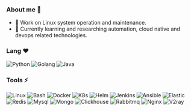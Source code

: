 ### About me 👋
<!--
**Sseve/Sseve** is a ✨ _special_ ✨ repository because its `README.md` (this file) appears on your GitHub profile.

Here are some ideas to get you started:

- 🔭 I’m currently working on ...
- 🌱 I’m currently learning ...
- 👯 I’m looking to collaborate on ...
- 🤔 I’m looking for help with ...
- 💬 Ask me about ...
- 📫 How to reach me: ...
- 😄 Pronouns: ...
- ⚡ Fun fact: ...
- ❤
--> 
- 🔭 Work on Linux system operation and maintenance.
- 🌱 Currently learning and researching automation, cloud native and devops related technologies.
### Lang ❤ 
![Python](https://img.shields.io/badge/Python-7A0099.svg?logo=python&logoColor=white&link=https://python.org&style=for-the-badge)
![Golang](https://img.shields.io/badge/Golang-7A0099.svg?logo=go&logoColor=white&link=https://go.dev&style=for-the-badge)
![Java](https://img.shields.io/badge/Java-7A0099.svg?logo=openjdk&logoColor=white&link=https://dev.java&style=for-the-badge)

### Tools ⚡ 
![Linux](https://img.shields.io/badge/Linux-7A0099?logo=linux&logoColor=white&style=for-the-badge)
![Bash](https://img.shields.io/badge/Bash-7A0099?logo=shell&logoColor=white&style=for-the-badge)
![Docker](https://img.shields.io/badge/Docker-7A0099.svg?logo=docker&logoColor=white&style=for-the-badge)
![K8s](https://img.shields.io/badge/Kubernetes-7A0099.svg?logo=kubernetes&logoColor=white&style=for-the-badge)
![Helm](https://img.shields.io/badge/Helm-7A0099.svg?logo=helm&logoColor=white&style=for-the-badge)
![Jenkins](https://img.shields.io/badge/Jenkins-7A0099?logo=Jenkins&logoColor=white?style=plastic&style=for-the-badge)
![Ansible](https://img.shields.io/badge/Ansible-7A0099.svg?logo=ansible&logoColor=white&style=for-the-badge)
![Elastic](https://img.shields.io/badge/Elastic-7A0099.svg?logo=Elastic&logoColor=white&style=for-the-badge)
![Redis](https://img.shields.io/badge/Redis-7A0099.svg?logo=redis&logoColor=white&style=for-the-badge)
![Mysql](https://img.shields.io/badge/MySQL-7A0099?logo=mysql&logoColor=white&style=for-the-badge)
![Mongo](https://img.shields.io/badge/Mongo-7A0099?logo=mongodb&logoColor=white&style=for-the=badge)
![Clickhouse](https://img.shields.io/badge/Clickhouse-7A0099.svg?logo=clickhouse&logoColor=white&style=for-the-badge)
![Rabbitmq](https://img.shields.io/badge/Rabbitmq-7A0099?logo=rabbitmq&logoColor=white&style=for-the-badge)
![Nginx](https://img.shields.io/badge/Nginx-7A0099?logo=nginx&logoColor=white&style=for-the-badge)
![V2ray](https://img.shields.io/badge/V2ray-7A0099.svg?logo=openVPN&logoColor=white&style=for-the-badge)

<!--
![VSCode](https://img.shields.io/badge/VSCode-7A0099?logo=visual-studio-code&logoColor=white)
![C/C++](https://img.shields.io/badge/C/C++-14354C?logo=C/C++&logoColor=white)
![Rust](https://img.shields.io/badge/Rust-14354C?logo=rust&logoColor=white)
<!--
- 😄 加油, 奥利给！

|STATS|LANGUAGES|
|---|---|
|[![Sseve's GitHub stats](https://github-readme-stats.vercel.app/api?username=Sseve&theme=tokyonight)](https://github.com/Sseve/github-readme-stats)|[![Top Langs](https://github-readme-stats.vercel.app/api/top-langs/?username=Sseve&hide=javascript,html&theme=tokyonight)](https://github.com/Sseve/github-readme-stats)|

![Image text](http://img.5iqiqu.com/images13/93/93a35199235af2b5c8212348c340f0c2.gif)
<!--
![Image text](https://res.cloudinary.com/practicaldev/image/fetch/s--yYiDPnHh--/c_imagga_scale,f_auto,fl_progressive,h_420,q_auto,w_1000/https://thepracticaldev.s3.amazonaws.com/i/snu9zy2ywp0ftfcthda2.jpg)
-->
